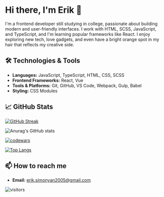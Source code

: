 # Hi there, I'm Erik 👋

I'm a frontend developer still studying in college, passionate about building modern and user-friendly interfaces. I work with HTML, SCSS, JavaScript, and TypeScript, and I'm learning popular frameworks like React. I enjoy exploring new tech, love gadgets, and even have a bright orange spot in my hair that reflects my creative side.

## 🛠️ Technologies & Tools

- **Languages:** JavaScript, TypeScript, HTML, CSS, SCSS
- **Frontend Frameworks:** React, Vue
- **Tools & Platforms:** Git, GitHub, VS Code, Webpack, Gulp, Babel
- **Styling:** CSS Modules

 ##  📈 GitHub Stats

[![GitHub Streak](http://github-readme-streak-stats.herokuapp.com?user=queen-leksa&theme=monokai)](https://git.io/streak-stats)

![Anurag's GitHub stats](https://github-readme-stats.vercel.app/api?username=simo680&show_icons=true&theme=monokai)

[![codewars](https://www.codewars.com/users/simo680/badges/large)](https://www.codewars.com/users/simo680)

[![Top Langs](https://github-readme-stats.vercel.app/api/top-langs/?username=simo680&layout=compact&theme=monokai)](https://github.com/anuraghazra/github-readme-stats)

## 📫 How to reach me

- **Email:** erik.simonyan2005@gmail.com

![visitors](https://komarev.com/ghpvc/?username=simo680&style=for-the-badge&color=272822)
